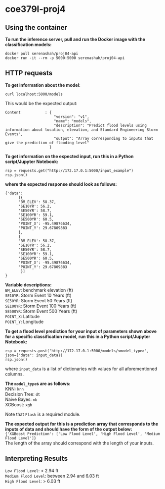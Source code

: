 # coe379l-proj4
## Using the container
__To run the inference server, pull and run the Docker image with the classification models:__  
```
docker pull serenashah/proj04-api
docker run -it --rm -p 5000:5000 serenashah/proj04-api
```

## HTTP requests
__To get information about the model:__ 
```
curl localhost:5000/models
```

This would be the expected output:
```
Content           : {
                      "version": "v1",
                      "name": "models",
                      "description": "Predict flood levels using information about location, elevation, and Standard Engineering Storm Events",
                      "output": "Array corresponding to inputs that give the prediction of flooding level"
                    }
```
__To get information on the expected input, run this in a Python script/Jupyter Notebook:__ 
```
rsp = requests.get("http://172.17.0.1:5000/input_example")
rsp.json()
```
__where the expected response should look as follows:__ 
```
{'data':
      [{
      'BM_ELEV': 58.37, 
      'SE10YR': 56.2, 
      'SE50YR': 58.7, 
      'SE100YR': 59.1, 
      'SE500YR': 60.5, 
      'POINT_X': -95.49876634, 
      'POINT_Y': 29.67809883
      }, 
      { 
      'BM_ELEV': 58.37, 
      'SE10YR': 56.2, 
      'SE50YR': 58.7, 
      'SE100YR': 59.1, 
      'SE500YR': 60.5, 
      'POINT_X': -95.49876634, 
      'POINT_Y': 29.67809883 
       }] 
}
```

__Variable descriptions:__   
`BM_ELEV`: benchmark elevation (ft)  
`SE10YR`: Storm Event 10 Years (ft)  
`SE50YR`: Storm Event 50 Years (ft)  
`SE100YR`: Storm Event 100 Years (ft)  
`SE500YR`: Storm Event 500 Years (ft)  
`POINT_X`: Latitude  
`POINT_Y`: Longitude  

__To get a flood level prediction for your input of parameters shown above for a specific classification model, run this in a Python script/Jupyter Notebook:__ 
```
rsp = requests.post("http://172.17.0.1:5000/models/<model_type>", json={"data": input_data})
rsp.json()
```
where `input_data` is a list of dictionaries with values for all aforementioned columns.  

__The `model_type`s are as follows:__   
KNN: `knn`  
Decision Tree: `dt`  
Naive Bayes: `nb`  
XGBoost: `xgb`   

Note that `Flask` is a required module.  

__The expected output for this is a prediction array that corresponds to the inputs of data and should have the form of the output below:__   
`{'XGBoost Prediction': ['Low Flood Level', 'High Flood Level', 'Medium Flood Level']}`  
The length of the array should correspond with the length of your inputs.  

## Interpreting Results 
`Low Flood Level`: < 2.94 ft  
`Medium Flood Level`: between 2.94 and 6.03 ft  
`High Flood Level`: > 6.03 ft 

